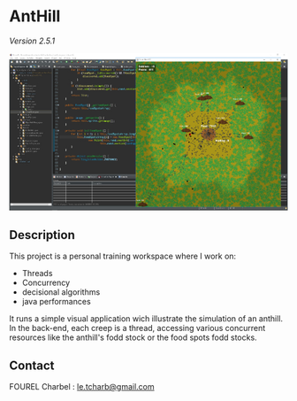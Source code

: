 # AntHill

*Version 2.5.1*

![screenshot](https://github.com/Tohll/Thread_fourmiliere/raw/Master/screenshot.jpg)

## Description

This project is a personal training workspace where I work on: 
- Threads
- Concurrency
- decisional algorithms
- java performances

It runs a simple visual application wich illustrate the simulation of an anthill. In the back-end, each creep is a thread, accessing various concurrent resources like the anthill's fodd stock or the food spots fodd stocks.

## Contact

FOUREL Charbel : le.tcharb@gmail.com